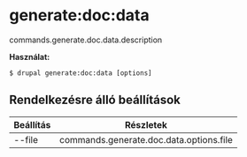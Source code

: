 # generate:doc:data
commands.generate.doc.data.description

**Használat:**
```
$ drupal generate:doc:data [options]
```

## Rendelkezésre álló beállítások
Beállítás | Részletek
-------|-------------
--file | commands.generate.doc.data.options.file
